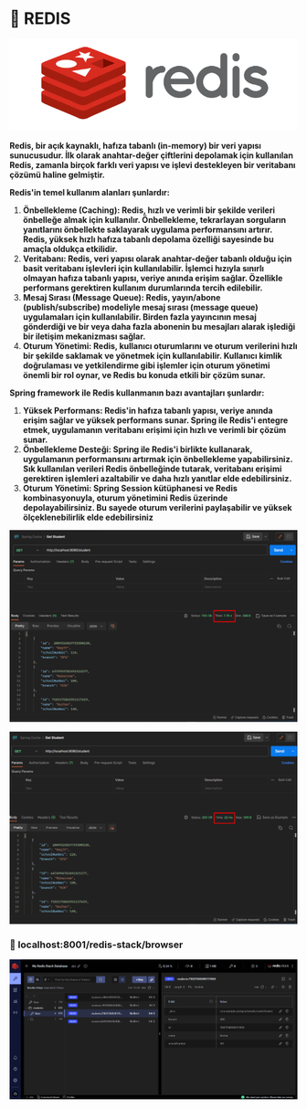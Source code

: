 # :triangular_flag_on_post: REDIS
![](/images/Redis.png)

**Redis, bir açık kaynaklı, hafıza tabanlı (in-memory) bir veri yapısı sunucusudur. İlk olarak anahtar-değer çiftlerini depolamak için kullanılan Redis, zamanla birçok farklı veri yapısı ve işlevi destekleyen bir veritabanı çözümü haline gelmiştir.**

**Redis'in temel kullanım alanları şunlardır:**

1. **Önbellekleme (Caching): Redis, hızlı ve verimli bir şekilde verileri önbelleğe almak için kullanılır. Önbellekleme, tekrarlayan sorguların yanıtlarını önbellekte saklayarak uygulama performansını artırır. Redis, yüksek hızlı hafıza tabanlı depolama özelliği sayesinde bu amaçla oldukça etkilidir.**
2. **Veritabanı: Redis, veri yapısı olarak anahtar-değer tabanlı olduğu için basit veritabanı işlevleri için kullanılabilir. İşlemci hızıyla sınırlı olmayan hafıza tabanlı yapısı, veriye anında erişim sağlar. Özellikle performans gerektiren kullanım durumlarında tercih edilebilir.**
3. **Mesaj Sırası (Message Queue): Redis, yayın/abone (publish/subscribe) modeliyle mesaj sırası (message queue) uygulamaları için kullanılabilir. Birden fazla yayıncının mesaj gönderdiği ve bir veya daha fazla abonenin bu mesajları alarak işlediği bir iletişim mekanizması sağlar.**
4. **Oturum Yönetimi: Redis, kullanıcı oturumlarını ve oturum verilerini hızlı bir şekilde saklamak ve yönetmek için kullanılabilir. Kullanıcı kimlik doğrulaması ve yetkilendirme gibi işlemler için oturum yönetimi önemli bir rol oynar, ve Redis bu konuda etkili bir çözüm sunar.**

**Spring framework ile Redis kullanmanın bazı avantajları şunlardır:**

1. **Yüksek Performans: Redis'in hafıza tabanlı yapısı, veriye anında erişim sağlar ve yüksek performans sunar. Spring ile Redis'i entegre etmek, uygulamanın veritabanı erişimi için hızlı ve verimli bir çözüm sunar.**
2. **Önbellekleme Desteği: Spring ile Redis'i birlikte kullanarak, uygulamanın performansını artırmak için önbellekleme yapabilirsiniz. Sık kullanılan verileri Redis önbelleğinde tutarak, veritabanı erişimi gerektiren işlemleri azaltabilir ve daha hızlı yanıtlar elde edebilirsiniz.**
3. **Oturum Yönetimi: Spring Session kütüphanesi ve Redis kombinasyonuyla, oturum yönetimini Redis üzerinde depolayabilirsiniz. Bu sayede oturum verilerini paylaşabilir ve yüksek ölçeklenebilirlik elde edebilirsiniz**

![](/images/7-cache.png)

![](/images/8-cache.png)



### :pushpin: localhost:8001/redis-stack/browser

![](/images/9-cache.png)
